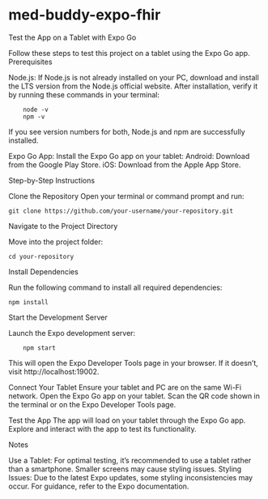 # med-buddy-expo-fhir

Test the App on a Tablet with Expo Go

Follow these steps to test this project on a tablet using the Expo Go app.
Prerequisites

Node.js:
        If Node.js is not already installed on your PC, download and install the LTS version from the Node.js official website.
        After installation, verify it by running these commands in your terminal:

        node -v
        npm -v

If you see version numbers for both, Node.js and npm are successfully installed.

Expo Go App:
        Install the Expo Go app on your tablet:
            Android: Download from the Google Play Store.
            iOS: Download from the Apple App Store.

Step-by-Step Instructions

Clone the Repository
        Open your terminal or command prompt and run:

    git clone https://github.com/your-username/your-repository.git

Navigate to the Project Directory

Move into the project folder:

    cd your-repository

Install Dependencies

Run the following command to install all required dependencies:

    npm install

Start the Development Server

Launch the Expo development server:

        npm start

This will open the Expo Developer Tools page in your browser. If it doesn’t, visit http://localhost:19002.

Connect Your Tablet
        Ensure your tablet and PC are on the same Wi-Fi network.
        Open the Expo Go app on your tablet.
        Scan the QR code shown in the terminal or on the Expo Developer Tools page.

Test the App
    The app will load on your tablet through the Expo Go app.
    Explore and interact with the app to test its functionality.

Notes

Use a Tablet: For optimal testing, it’s recommended to use a tablet rather than a smartphone. Smaller screens may cause styling issues.
Styling Issues: Due to the latest Expo updates, some styling inconsistencies may occur. For guidance, refer to the Expo documentation.

